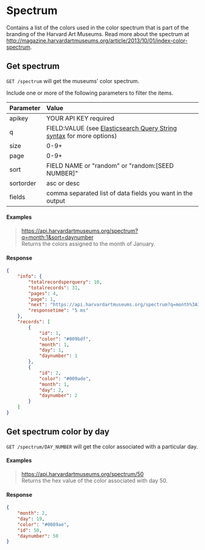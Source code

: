 # Spectrum

Contains a list of the colors used in the color spectrum that is part of the branding of the Harvard Art Museums. Read more about the spectrum at http://magazine.harvardartmuseums.org/article/2013/10/01/index-color-spectrum.  

## Get spectrum

`GET /spectrum` will get the museums’ color spectrum.

Include one or more of the following parameters to filter the items.

| Parameter | Value |
| :--------- | :----- |
| apikey | YOUR API KEY required |
| q | FIELD:VALUE (see [Elasticsearch Query String syntax](https://www.elastic.co/guide/en/elasticsearch/reference/7.17/query-dsl-query-string-query.html) for more options) |
| size | 0-9+ |
| page | 0-9+ |
| sort | FIELD NAME or "random" or "random:[SEED NUMBER]" |
| sortorder | asc or desc |
| fields | comma separated list of data fields you want in the output |

#### Examples

> https://api.harvardartmuseums.org/spectrum?q=month:1&sort=daynumber  
> Returns the colors assigned to the month of January.

#### Response

```json
{
    "info": {
        "totalrecordsperquery": 10,
        "totalrecords": 31,
        "pages": 4,
        "page": 1,
        "next": "https://api.harvardartmuseums.org/spectrum?q=month%3A1&sort=daynumber&size=10&page=2",
        "responsetime": "5 ms"
    },
    "records": [
        {
            "id": 1,
            "color": "#009bdf",
            "month": 1,
            "day": 1,
            "daynumber": 1
        },
        {
            "id": 2,
            "color": "#009ade",
            "month": 1,
            "day": 2,
            "daynumber": 2
        }
    ]
}
```

## Get spectrum color by day

`GET /spectrum/DAY_NUMBER` will get the color associated with a particular day.

#### Examples

> https://api.harvardartmuseums.org/spectrum/50  
> Returns the hex value of the color associated with day 50.

#### Response

```json
{
    "month": 2,
    "day": 19,
    "color": "#0089ae",
    "id": 50,
    "daynumber": 50
}
```